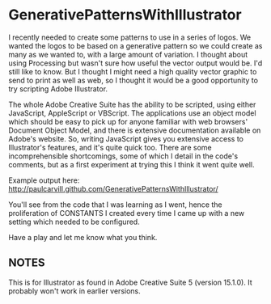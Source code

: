 GenerativePatternsWithIllustrator
=================================

I recently needed to create some patterns to use in a series of logos. We wanted the logos to be based on a generative pattern so we could create as many as we wanted to, with a large amount of variation. I thought about using Processing but wasn't sure how useful the vector output would be. I'd still like to know. But I thought I might need a high quality vector graphic to send to print as well as web, so I thought it would be a good opportunity to try scripting Adobe Illustrator.

The whole Adobe Creative Suite has the ability to be scripted, using either JavaScript, AppleScript or VBScript. The applications use an object model which should be easy to pick up for anyone familiar with web browsers' Document Object Model, and there is extensive documentation available on Adobe's website. So, writing JavaScript gives you extensive access to Illustrator's features, and it's quite quick too. There are some incomprehensible shortcomings, some of which I detail in the code's comments, but as a first experiment at trying this I think it went quite well.

Example output here: http://paulcarvill.github.com/GenerativePatternsWithIllustrator/

You'll see from the code that I was learning as I went, hence the proliferation of CONSTANTS I created every time I came up with a new setting which needed to be configured.

Have a play and let me know what you think.



NOTES
-----

This is for Illustrator as found in Adobe Creative Suite 5 (version 15.1.0). It probably won't work in earlier versions.
